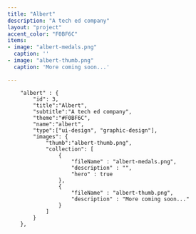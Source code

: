 ```yaml
---
title: "Albert"
description: "A tech ed company"
layout: "project"
accent_color: "F0BF6C"
items:
- image: "albert-medals.png"
  caption: ''
- image: "albert-thumb.png"
  caption: 'More coming soon...'

---
```


        "albert" : {
            "id": 3,
            "title":"Albert",
            "subtitle":"A tech ed company",
            "theme":"#F0BF6C",
            "name":"albert",
            "type":["ui-design", "graphic-design"],
            "images": {
                "thumb":"albert-thumb.png",
                "collection": [
                    {
                        "fileName" : "albert-medals.png",
                        "description" : "",
                        "hero" : true
                    },
                    {
                        "fileName" : "albert-thumb.png",
                        "description" : "More coming soon..."
                    }
                ]
            }
        },
